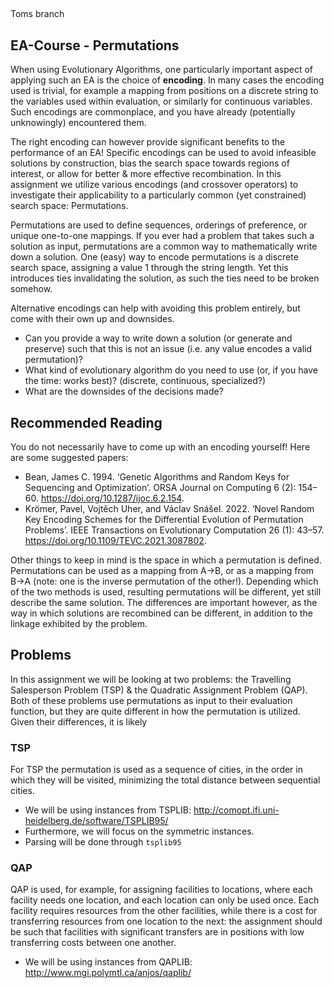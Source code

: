 ##
Toms branch

## EA-Course - Permutations
When using Evolutionary Algorithms, one particularly important aspect of applying such an EA is the choice of **encoding**. In many cases the encoding used is trivial, for example a mapping from positions on a discrete string to the variables used within evaluation, or similarly for continuous variables. Such encodings are commonplace, and you have already (potentially unknowingly) encountered them.

The right encoding can however provide significant benefits to the performance of an EA! Specific encodings can be used to avoid infeasible solutions by construction, bias the search space towards regions of interest, or allow for better & more effective recombination. In this assignment we utilize various encodings (and crossover operators) to investigate their applicability to a particularly common (yet constrained) search space: Permutations.

Permutations are used to define sequences, orderings of preference, or unique one-to-one mappings. If you ever had a problem that takes such a solution as input, permutations are a common way to mathematically write down a solution. One (easy) way to encode permutations is a discrete search space, assigning a value 1 through the string length. Yet this introduces ties invalidating the solution, as such the ties need to be broken somehow.

Alternative encodings can help with avoiding this problem entirely, but come with their own up and downsides.
- Can you provide a way to write down a solution (or generate and preserve) such that this is not an issue (i.e. any value encodes a valid permutation)? 
- What kind of evolutionary algorithm do you need to use (or, if you have the time: works best)? (discrete, continuous, specialized?)
- What are the downsides of the decisions made?

## Recommended Reading
You do not necessarily have to come up with an encoding yourself! Here are some suggested papers:
- Bean, James C. 1994. ‘Genetic Algorithms and Random Keys for Sequencing and Optimization’. ORSA Journal on Computing 6 (2): 154–60. https://doi.org/10.1287/ijoc.6.2.154.
- Krömer, Pavel, Vojtěch Uher, and Václav Snášel. 2022. ‘Novel Random Key Encoding Schemes for the Differential Evolution of Permutation Problems’. IEEE Transactions on Evolutionary Computation 26 (1): 43–57. https://doi.org/10.1109/TEVC.2021.3087802.

Other things to keep in mind is the space in which a permutation is defined. Permutations can be used as a mapping from A->B, or as a mapping from B->A (note: one is the inverse permutation of the other!). Depending which of the two methods is used, resulting permutations will be different, yet still describe the same solution. The differences are important however, as the way in which solutions are recombined can be different, in addition to the linkage exhibited by the problem.

## Problems
In this assignment we will be looking at two problems: the Travelling Salesperson Problem (TSP) & the Quadratic Assignment Problem (QAP). Both of these problems use permutations as input to their evaluation function, but they are quite different in how the permutation is utilized. Given their differences, it is likely

### TSP
For TSP the permutation is used as a sequence of cities, in the order in which they will be visited, minimizing the total distance between sequential cities.

- We will be using instances from TSPLIB: http://comopt.ifi.uni-heidelberg.de/software/TSPLIB95/
- Furthermore, we will focus on the symmetric instances.
- Parsing will be done through `tsplib95`

### QAP
QAP is used, for example, for assigning facilities to locations, where each facility needs one location, and each location can only be used once. Each facility requires resources from the other facilities, while there is a cost for transferring resources from one location to the next: the assignment should be such that facilities with significant transfers are in positions with low transferring costs between one another.

- We will be using instances from QAPLIB: http://www.mgi.polymtl.ca/anjos/qaplib/
